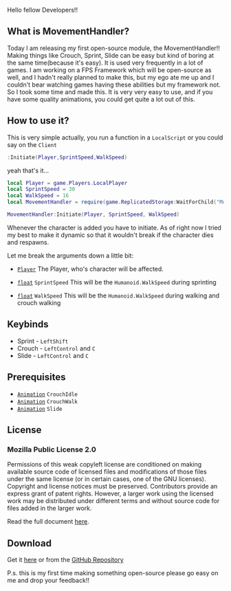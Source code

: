 Hello fellow Developers!!

## What is MovementHandler?

Today I am releasing my first open-source module, the MovementHandler!! Making things like Crouch, Sprint, Slide can be easy but kind of boring at the same time(because it's easy). It is used very frequently in a lot of games. I am working on a FPS Framework which will be open-source as well, and I hadn't really planned to make this, but my ego ate me up and I couldn't bear watching games having these abilities but my framework not. So I took some time and made this. It is very very easy to use, and if you have some quality animations, you could get quite a lot out of this. 

## How to use it?

This is very simple actually, you run a function in a `LocalScript` or you could say on the `Client`
```lua
:Initiate(Player,SprintSpeed,WalkSpeed)
```

yeah that's it...

```lua
local Player = game.Players.LocalPlayer
local SprintSpeed = 30
local WalkSpeed = 16
local MovementHandler = require(game.ReplicatedStorage:WaitForChild("MovementHandler"))

MovementHandler:Initiate(Player, SprintSpeed, WalkSpeed)
```

Whenever the character is added you have to initiate. As of right now I tried my best to make it dynamic so that it wouldn't break if the character dies and respawns.

Let me break the arguments down a little bit:

- [`Player`](https://developer.roblox.com/en-us/api-reference/class/Player)
The Player, who's character will be affected.

- [`float`](https://developer.roblox.com/en-us/articles/Numbers)  `SprintSpeed`
This will be the `Humanoid.WalkSpeed` during sprinting

- [`float`](https://developer.roblox.com/en-us/articles/Numbers)  `WalkSpeed`
This will be the `Humanoid.WalkSpeed` during walking and crouch walking

## Keybinds
- Sprint - `LeftShift`
- Crouch - `LeftControl` and `C`
- Slide - `LeftControl` and `C`

## Prerequisites 

- [`Animation`](https://developer.roblox.com/en-us/api-reference/class/Animation) `CrouchIdle`
- [`Animation`](https://developer.roblox.com/en-us/api-reference/class/Animation) `CrouchWalk`
- [`Animation`](https://developer.roblox.com/en-us/api-reference/class/Animation) `Slide`

## License 
### Mozilla Public License 2.0
Permissions of this weak copyleft license are conditioned on making available source code of licensed files and modifications of those files under the same license (or in certain cases, one of the GNU licenses). Copyright and license notices must be preserved. Contributors provide an express grant of patent rights. However, a larger work using the licensed work may be distributed under different terms and without source code for files added in the larger work.

Read the full document [here](https://github.com/Giant427/MovementHandler/blob/main/LICENSE).

## Download

Get it [here](https://www.roblox.com/library/7933550317/MovementHandler)
or from the [GitHub Repository](https://github.com/Giant427/MovementHandler)

P.s. this is my first time making something open-source please go easy on me and drop your feedback!!
